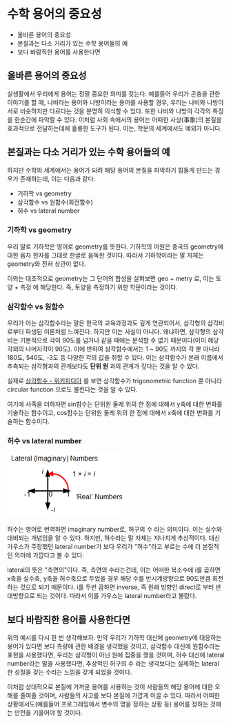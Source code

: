 # 수학 용어의 중요성

- 올바른 용어의 중요성
- 본질과는 다소 거리가 있는 수학 용어들의 예
- 보다 바람직한 용어를 사용한다면

## 올바른 용어의 중요성

실생활에서 우리에게 용어는 정말 중요한 의미를 갖는다. 예를들어 우리가 곤충을 관한 이야기를 할 때, 나비라는 용어와 나방이라는 용어를 사용할 경우, 우리는 나비와 나방이 서로 비슷하지만 다르다는 것을 분명히 의식할 수 있다. 또한 나비와 나방의 각각의 특징을 한순간에 파악할 수 있다. 이처럼 사회 속에서의 용어는 어떠한 사상(事象)의 본질을 효과적으로 전달하는데에 훌륭한 도구가 된다. 이는, 학문의 세계에서도 예외가 아니다.

## 본질과는 다소 거리가 있는 수학 용어들의 예

하지만 수학의 세계에서는 용어가 되려 해당 용어의 본질을 파악하기 힘들게 만드는 경우가 존재하는데, 이는 다음과 같다.

- 기하학 vs geometry
- 삼각함수 vs 원함수(회전함수)
- 허수 vs lateral number

### 기하학 vs geometry

우리 말로 기하학은 영어로 geometry를 뜻한다. 기하학의 어원은 중국의 geometry에 대한 음차 한자를 그대로 한글로 음독한 것이다. 따라서 기하학이라는 말 자체는 geometry와 전혀 상관이 없다.

이와는 대조적으로 geometry는 그 단어의 합성을 살펴보면 geo + metry 로, 이는 토양 + 측정 에 해당한다. 즉, 토양을 측정하기 위한 학문이라는 것이다.

### 삼각함수 vs 원함수

우리가 아는 삼각함수라는 말은 한국의 교육과정과도 깊게 연관되어서, 삼각형의 삼각비로부터 파생된 이론처럼 느껴진다. 하지만 이는 사실이 아니다. 왜냐하면, 삼각형의 삼각비는 기본적으로 각이 90도를 넘거나 같을 때에는 분석할 수 없기 때문이다(이미 해당 각외의 나머지각이 90도). 이에 반하여 삼각함수에서는 1 ~ 90도 까지의 각 뿐 아니라 180도, 540도, -3도 등 다양한 각의 값을 취할 수 있다. 이는 삼각함수가 본래 이름에서 추측되는 삼각형과의 관계보다도 **단위 원** 과의 관계가 깊다는 것을 알 수 있다.

실제로 [삼각함수 - 위키피디아](https://en.wikipedia.org/wiki/Trigonometric_functions) 를 보면 삼각함수가 trigonometric function 뿐 아니라 circular function 으로도 불린다는 것을 알 수 있다.

여기에 사족을 더하자면 sin함수는 단위원 둘레 위의 한 점에 대해서 y축에 대한 변화를 기술하는 함수이고, cos함수는 단위원 둘레 위의 한 점에 대해서 x축에 대한 변화를 기술하는 함수이다.

### 허수 vs lateral number

![](./images/lateral_number.png)

허수는 영어로 번역하면 imaginary number로, 허구의 수 라는 의미이다. 이는 실수와 대비되는 개념임을 알 수 있다. 하지만, 허수라는 말 자체는 지나치게 추상적이다. 대신 가우스가 주장했던 lateral number가 보다 우리가 "허수"라고 부르는 수에 더 본질적인 의미에 가깝다고 볼 수 있다.

lateral의 뜻은 "측면의"이다. 즉, 측면의 수라는건데, 이는 어떠한 복소수에 i를 곱하면 x축을 실수축, y축을 허수축으로 두었을 경우 해당 수를 반시계방향으로 90도만큼 회전하는 것으로 되기 때문이다. i를 두번 곱하면 inverse, 즉 원래 방향인 direct로 부터 반대방향으로 되는 것이다. 따라서 이를 가우스는 lateral number라고 불렀다.

## 보다 바람직한 용어를 사용한다면

위의 예시를 다시 한 번 생각해보자. 만약 우리가 기하학 대신에 geometry에 대응하는 용어가 있다면 보다 측량에 관한 배경을 생각했을 것이고, 삼각함수 대신에 원함수라는 표현을 사용했다면, 우리는 삼각형이 아닌 원에 집중을 했을 것이며, 허수 대신에 lateral number라는 말을 사용했다면, 추상적인 허구의 수 라는 생각보다는 실제하는 lateral한 성질을 갖는 수라는 느낌을 갖게 되었을 것이다.

이처럼 상대적으로 본질에 가까운 용어를 사용하는 것이 사람들의 해당 용어에 대한 오해를 줄여줄 것이며, 사람들의 사고를 보다 본질에 가깝게 이끌 수 있다. 따라서 어떠한 상황에서도(예를들어 프로그래밍에서 변수의 명을 정하는 상황 등) 용어를 정하는 것에는 만전을 기울어야 할 것이다.
